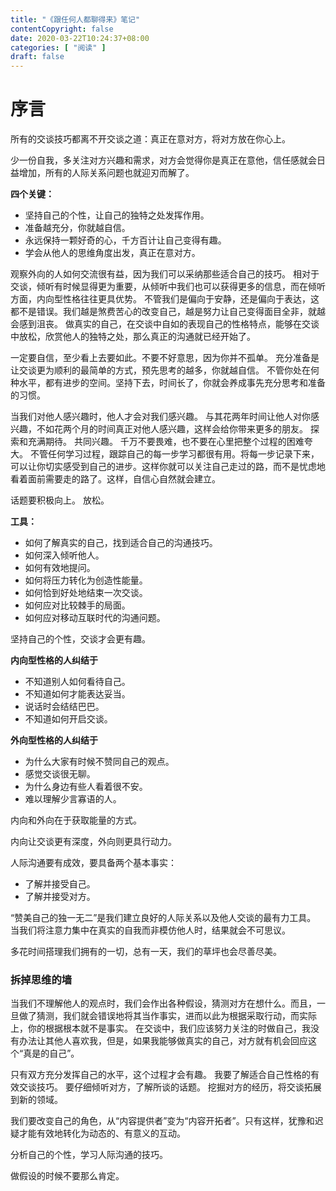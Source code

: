 ```yaml
---
title: "《跟任何人都聊得来》笔记"
contentCopyright: false
date: 2020-03-22T10:24:37+08:00
categories: [ "阅读" ]
draft: false
---
```


# 序言
所有的交谈技巧都离不开交谈之道：真正在意对方，将对方放在你心上。

少一份自我，多关注对方兴趣和需求，对方会觉得你是真正在意他，信任感就会日益增加，所有的人际关系问题也就迎刃而解了。

**四个关键：**

* 坚持自己的个性，让自己的独特之处发挥作用。
* 准备越充分，你就越自信。
* 永远保持一颗好奇的心，千方百计让自己变得有趣。
* 学会从他人的思维角度出发，真正在意对方。

观察外向的人如何交流很有益，因为我们可以采纳那些适合自己的技巧。
相对于交谈，倾听有时候显得更为重要，从倾听中我们也可以获得更多的信息，而在倾听方面，内向型性格往往更具优势。
不管我们是偏向于安静，还是偏向于表达，这都不是错误。我们越是煞费苦心的改变自己，越是努力让自己变得面目全非，就越会感到沮丧。
做真实的自己，在交谈中自如的表现自己的性格特点，能够在交谈中放松，欣赏他人的独特之处，那么真正的沟通就已经开始了。

一定要自信，至少看上去要如此。不要不好意思，因为你并不孤单。
充分准备是让交谈更为顺利的最简单的方式，预先思考的越多，你就越自信。
不管你处在何种水平，都有进步的空间。坚持下去，时间长了，你就会养成事先充分思考和准备的习惯。

当我们对他人感兴趣时，他人才会对我们感兴趣。
与其花两年时间让他人对你感兴趣，不如花两个月的时间真正对他人感兴趣，这样会给你带来更多的朋友。
探索和充满期待。
共同兴趣。
千万不要畏难，也不要在心里把整个过程的困难夸大。
不管任何学习过程，跟踪自己的每一步学习都很有用。将每一步记录下来，可以让你切实感受到自己的进步。这样你就可以关注自己走过的路，而不是忧虑地看着面前需要走的路了。这样，自信心自然就会建立。

话题要积极向上。
放松。

**工具：**

* 如何了解真实的自己，找到适合自己的沟通技巧。
* 如何深入倾听他人。
* 如何有效地提问。
* 如何将压力转化为创造性能量。
* 如何恰到好处地结束一次交谈。
* 如何应对比较棘手的局面。
* 如何应对移动互联时代的沟通问题。

坚持自己的个性，交谈才会更有趣。

**内向型性格的人纠结于**

* 不知道别人如何看待自己。
* 不知道如何才能表达妥当。
* 说话时会结结巴巴。
* 不知道如何开启交谈。

**外向型性格的人纠结于**

* 为什么大家有时候不赞同自己的观点。
* 感觉交谈很无聊。
* 为什么身边有些人看着很不安。
* 难以理解少言寡语的人。

内向和外向在于获取能量的方式。

内向让交谈更有深度，外向则更具行动力。

人际沟通要有成效，要具备两个基本事实：

* 了解并接受自己。
* 了解并接受对方。

“赞美自己的独一无二”是我们建立良好的人际关系以及他人交谈的最有力工具。
当我们将注意力集中在真实的自我而非模仿他人时，结果就会不可思议。

多花时间搭理我们拥有的一切，总有一天，我们的草坪也会尽善尽美。

### 拆掉思维的墙

当我们不理解他人的观点时，我们会作出各种假设，猜测对方在想什么。而且，一旦做了猜测，我们就会错误地将其当作事实，进而以此为根据采取行动，而实际上，你的根据根本就不是事实。
在交谈中，我们应该努力关注的时做自己，我没有办法让其他人喜欢我，但是，如果我能够做真实的自己，对方就有机会回应这个“真是的自己”。

只有双方充分发挥自己的水平，这个过程才会有趣。
我要了解适合自己性格的有效交谈技巧。
要仔细倾听对方，了解所谈的话题。
挖掘对方的经历，将交谈拓展到新的领域。

我们要改变自己的角色，从“内容提供者”变为“内容开拓者”。只有这样，犹豫和迟疑才能有效地转化为动态的、有意义的互动。

分析自己的个性，学习人际沟通的技巧。

做假设的时候不要那么肯定。
